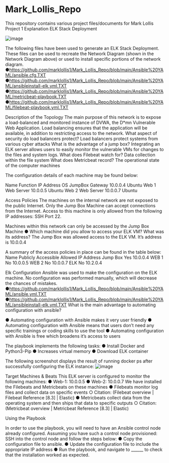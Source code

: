 # Mark_Lollis_Repo
This repository contains various project files/documents for Mark Lollis 
Project 1 Explanation 
ELK Stack Deployment
 
 ![image](https://user-images.githubusercontent.com/98366091/179126024-da6da944-8208-4a38-932a-7739e1c90ec5.png)


The following files have been used to generate an ELK Stack Deployment. These files can be used to recreate the Network Diagram (shown in the Network Diagram above) or used to install specific portions of the network diagram. 
   ●https://github.com/marklollis1/Mark_Lollis_Repo/blob/main/Ansible%20YAML/ansible.cfg.TXT
   ●https://github.com/marklollis1/Mark_Lollis_Repo/blob/main/Ansible%20YAML/ansibleinstall-elk.yml.TXT
   ●https://github.com/marklollis1/Mark_Lollis_Repo/blob/main/Ansible%20YAML/metricbeat-playbook.TXT
   ●https://github.com/marklollis1/Mark_Lollis_Repo/blob/main/Ansible%20YAML/filebeat-playbook.yml.TXT

Description of the Topology
The main purpose of this network is to expose a load-balanced and monitored instance of DVWA, the D*mn Vulnerable Web Application.
Load balancing ensures that the application will be  available, in addition to restricting access to the network.
What aspect of security do load balancers protect? Load balancers protect systems from various cyber attacks
What is the advantage of a jump box?
Integrating an ELK server allows users to easily monitor the vulnerable VMs for changes to the files and system logs.
What does Filebeat watch for? Data collection within the file system
What does Metricbeat record? The operational state of the computer machines 

The configuration details of each machine may be found below: 

Name	      Function 	   IP Address	  OS
JumpBox   	Gateway	     10.0.0.4	    Ubuntu 
Web 1 	    Web Server	  10.0.0.5	    Ubuntu 
Web 2	     Web Server	  10.0.0.7	    Ubuntu 

Access Policies
The machines on the internal network are not exposed to the public Internet.
Only the Jump Box Machine can accept connections from the Internet. Access to this machine is only allowed from the following IP addresses: SSH Port 22.

Machines within this network can only be accessed by the  Jump Box Machine
   ●	Which machine did you allow to access your ELK VM? What was its address? The Jump Box was allowed access to the ELK VM. It’s address is   10.0.0.4

A summary of the access policies in place can be found in the table below:
Name	     Publicly Accessible	Allowed IP Address
Jump Box 	Yes 	               10.0.0.4
WEB 1 	   No 	                10.0.0.5
WEB 2	    No 	                10.0.0.7
ELK	      No	                 10.2.0.4

Elk Configuration
Ansible was used to make the configuration on the ELK machine. No configuration was performed manually, which will decrease the chances of mistakes.
   ●https://github.com/marklollis1/Mark_Lollis_Repo/blob/main/Ansible%20YAML/ansible.yml.TXT
   ●https://github.com/marklollis1/Mark_Lollis_Repo/blob/main/Ansible%20YAML/ansibleinstall-elk.yml.TXT
What is the main advantage to automating configuration with ansible? 

   ●	Automating configuration with Ansible makes it very user friendly 
   ●	Automating configuration with Ansible means that users don’t need any specific trainings or coding skills to use the tool
   ●	Automating configuration with Ansible is free which broadens it’s access to users

The playbook implements the following tasks: 
   ●	Install Docker and Python3-Pip
   ●	Increases virtual memory
   ●	Download ELK container

The following screenshot displays the result of running docker ps after successfully configuring the ELK instance: 
 ![image](https://user-images.githubusercontent.com/98366091/179126659-181a882d-2a58-42e0-a5d0-a1b5e07e1ca7.png)

Target Machines & Beats
This ELK server is configured to monitor the following machines:
   ●	Web-1: 10.0.0.5 
   ●	Web-2: 10.0.0.7 
We have installed the Filebeats and Metricbeats on these machines
   ●	Filebeats monitor log files and collect data on specific events
      ○	Citation: (Filebeat overview | Filebeat Reference [8.3] | Elastic)
   ●	Metricbeats collect data from the operating system and then ships that data to specific outputs
      ○	Citation: (Metricbeat overview | Metricbeat Reference [8.3] | Elastic)

Using the Playbook

In order to use the playbook, you will need to have an Ansible control node already configured. Assuming you have such a control node provisioned:
SSH into the control node and follow the steps below:
   ●	Copy the configuration file to ansible.
   ●	 Update the configuration file to include the appropriate IP address
   ●	Run the playbook, and navigate to ______ to check that the installation worked as expected.
